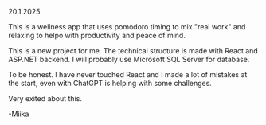 20.1.2025

This is a wellness app that uses pomodoro timing to mix "real work" and relaxing to helpo with productivity and peace of mind.

This is a new project for me. The technical structure is made with React and ASP.NET backend. I will probably use Microsoft SQL Server for database.

To be honest. I have never touched React and I made a lot of mistakes at the start, even with ChatGPT is helping with some challenges.

Very exited about this.

-Miika
